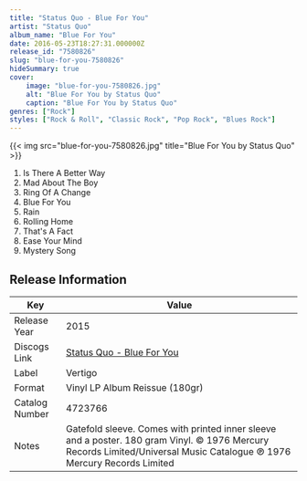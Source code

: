 ```yaml
---
title: "Status Quo - Blue For You"
artist: "Status Quo"
album_name: "Blue For You"
date: 2016-05-23T18:27:31.000000Z
release_id: "7580826"
slug: "blue-for-you-7580826"
hideSummary: true
cover:
    image: "blue-for-you-7580826.jpg"
    alt: "Blue For You by Status Quo"
    caption: "Blue For You by Status Quo"
genres: ["Rock"]
styles: ["Rock & Roll", "Classic Rock", "Pop Rock", "Blues Rock"]
---
```


{{< img src="blue-for-you-7580826.jpg" title="Blue For You by Status Quo" >}}

<!-- section break -->

1. Is There A Better Way
2. Mad About The Boy
3. Ring Of A Change
4. Blue For You
5. Rain
6. Rolling Home
7. That's A Fact
8. Ease Your Mind
9. Mystery Song

<!-- section break -->





## Release Information
|  Key           | Value                                                |
| ---------------| ---------------------------------------------------- |
| Release Year   | 2015                                   |
| Discogs Link   | [Status Quo - Blue For You](https://www.discogs.com/release/7580826-Status-Quo-Blue-For-You) |
| Label          | Vertigo |
| Format         | Vinyl LP Album Reissue (180gr) |
| Catalog Number | 4723766 |
| Notes | Gatefold sleeve.  Comes with printed inner sleeve and a poster. 180 gram Vinyl.  © 1976 Mercury Records Limited/Universal Music Catalogue ℗ 1976 Mercury Records Limited |